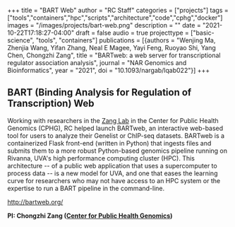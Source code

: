+++
title = "BART Web"
author = "RC Staff"
categories = ["projects"]
tags = ["tools","containers","hpc","scripts","architecture","code","cphg","docker"]
images = "/images/projects/bart-web.png"
description = ""
date = "2021-10-22T17:18:27-04:00"
draft = false
audio = true
projecttype = ["basic-science", "tools", "containers"]
publications = [{authors = "Wenjing Ma, Zhenjia Wang, Yifan Zhang, Neal E Magee, Yayi Feng, Ruoyao Shi, Yang Chen, Chongzhi Zang", title = "BARTweb: a web server for transcriptional regulator association analysis", journal = "NAR Genomics and Bioinformatics", year = "2021", doi = "10.1093/nargab/lqab022"}]
+++

## BART (Binding Analysis for Regulation of Transcription) Web

Working with researchers in the [Zang Lab](http://faculty.virginia.edu/zanglab/) in the Center for Public Health Genomics 
(CPHG), RC helped launch BARTweb,
an interactive web-based tool for users to analyze their Genelist or ChIP-seq datasets. BARTweb is a containerized
Flask front-end (written in Python) that ingests files and submits them to a more robust Python-based genomics pipeline 
running on Rivanna, UVA's high performance computing cluster (HPC). This architecture -- of a public web application that 
uses a supercomputer to process data -- is a new model for UVA, and one that eases the learning curve for researchers who 
may not have access to an HPC system or the expertise to run a BART pipeline in the command-line.

http://bartweb.org/

**PI: Chongzhi Zang ([Center for Public Health Genomics](https://med.virginia.edu/cphg/))**

